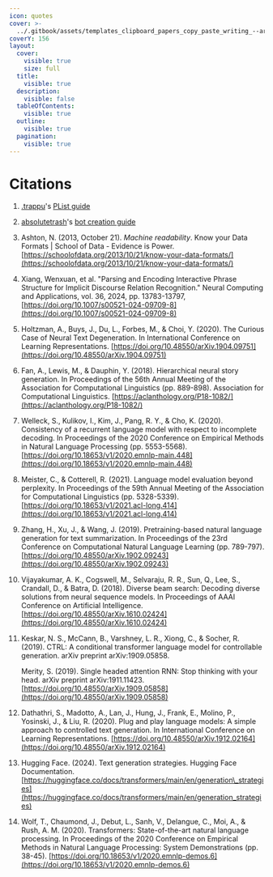 ```yaml
---
icon: quotes
cover: >-
  ../.gitbook/assets/templates_clipboard_papers_copy_paste_writing_--ar_42e3094e-839d-4c07-8c76-d703e5d4d7aa_1.png
coverY: 156
layout:
  cover:
    visible: true
    size: full
  title:
    visible: true
  description:
    visible: false
  tableOfContents:
    visible: true
  outline:
    visible: true
  pagination:
    visible: true
---
```


# Citations

1. [.trappu](https://rentry.org/TrappusRentry)'s [PList guide](https://wikia.schneedc.com/bot-creation/trappu/introduction)
2. [absolutetrash](https://janitorai.com/profiles/5df60c0c-6382-4bf3-9e49-ea95eadcfc02_profile-of-absolutetrash)'s [bot creation guide](https://rentry.org/absolutetrashs-bot-guide#character-template-for-the-personality-section)
3. Ashton, N. (2013, October 21). _Machine readability_. Know your Data Formats | School of Data - Evidence is Power. [https://schoolofdata.org/2013/10/21/know-your-data-formats/](https://schoolofdata.org/2013/10/21/know-your-data-formats/)
4. Xiang, Wenxuan, et al. "Parsing and Encoding Interactive Phrase Structure for Implicit Discourse Relation Recognition." Neural Computing and Applications, vol. 36, 2024, pp. 13783-13797, [https://doi.org/10.1007/s00521-024-09709-8](https://doi.org/10.1007/s00521-024-09709-8)
5. Holtzman, A., Buys, J., Du, L., Forbes, M., & Choi, Y. (2020). The Curious Case of Neural Text Degeneration. In International Conference on Learning Representations. [https://doi.org/10.48550/arXiv.1904.09751](https://doi.org/10.48550/arXiv.1904.09751)
6. Fan, A., Lewis, M., & Dauphin, Y. (2018). Hierarchical neural story generation. In Proceedings of the 56th Annual Meeting of the Association for Computational Linguistics (pp. 889-898). Association for Computational Linguistics. [https://aclanthology.org/P18-1082/](https://aclanthology.org/P18-1082/)
7. Welleck, S., Kulikov, I., Kim, J., Pang, R. Y., & Cho, K. (2020). Consistency of a recurrent language model with respect to incomplete decoding. In Proceedings of the 2020 Conference on Empirical Methods in Natural Language Processing (pp. 5553-5568). [https://doi.org/10.18653/v1/2020.emnlp-main.448](https://doi.org/10.18653/v1/2020.emnlp-main.448)
8. Meister, C., & Cotterell, R. (2021). Language model evaluation beyond perplexity. In Proceedings of the 59th Annual Meeting of the Association for Computational Linguistics (pp. 5328-5339). [https://doi.org/10.18653/v1/2021.acl-long.414](https://doi.org/10.18653/v1/2021.acl-long.414)
9. Zhang, H., Xu, J., & Wang, J. (2019). Pretraining-based natural language generation for text summarization. In Proceedings of the 23rd Conference on Computational Natural Language Learning (pp. 789-797). [https://doi.org/10.48550/arXiv.1902.09243](https://doi.org/10.48550/arXiv.1902.09243)
10. Vijayakumar, A. K., Cogswell, M., Selvaraju, R. R., Sun, Q., Lee, S., Crandall, D., & Batra, D. (2018). Diverse beam search: Decoding diverse solutions from neural sequence models. In Proceedings of AAAI Conference on Artificial Intelligence. [https://doi.org/10.48550/arXiv.1610.02424](https://doi.org/10.48550/arXiv.1610.02424)
11. Keskar, N. S., McCann, B., Varshney, L. R., Xiong, C., & Socher, R. (2019). CTRL: A conditional transformer language model for controllable generation. arXiv preprint arXiv:1909.05858.

    Merity, S. (2019). Single headed attention RNN: Stop thinking with your head. arXiv preprint arXiv:1911.11423. [https://doi.org/10.48550/arXiv.1909.05858](https://doi.org/10.48550/arXiv.1909.05858)
12. Dathathri, S., Madotto, A., Lan, J., Hung, J., Frank, E., Molino, P., Yosinski, J., & Liu, R. (2020). Plug and play language models: A simple approach to controlled text generation. In International Conference on Learning Representations. [https://doi.org/10.48550/arXiv.1912.02164](https://doi.org/10.48550/arXiv.1912.02164)
13. Hugging Face. (2024). Text generation strategies. Hugging Face Documentation. [https://huggingface.co/docs/transformers/main/en/generation\_strategies](https://huggingface.co/docs/transformers/main/en/generation_strategies)
14. Wolf, T., Chaumond, J., Debut, L., Sanh, V., Delangue, C., Moi, A., & Rush, A. M. (2020). Transformers: State-of-the-art natural language processing. In Proceedings of the 2020 Conference on Empirical Methods in Natural Language Processing: System Demonstrations (pp. 38-45). [https://doi.org/10.18653/v1/2020.emnlp-demos.6](https://doi.org/10.18653/v1/2020.emnlp-demos.6)

